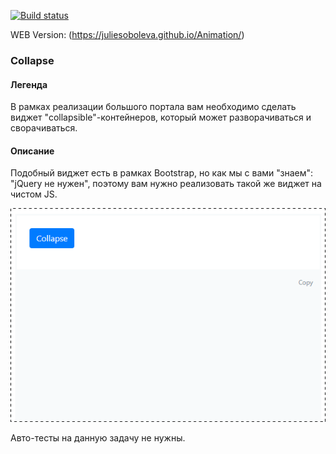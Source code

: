 [![Build status](https://ci.appveyor.com/api/projects/status/9hj07t7ojh6n59mh?svg=true)](https://ci.appveyor.com/project/JulieSoboleva/Animation)

WEB Version: (https://juliesoboleva.github.io/Animation/)

### Collapse

#### Легенда

В рамках реализации большого портала вам необходимо сделать виджет "collapsible"-контейнеров, который может разворачиваться и сворачиваться.

#### Описание

Подобный виджет есть в рамках Bootstrap, но как мы с вами "знаем": "jQuery не нужен", поэтому вам нужно реализовать такой же виджет на чистом JS.

![](./img/collapse.gif)

Авто-тесты на данную задачу не нужны.
